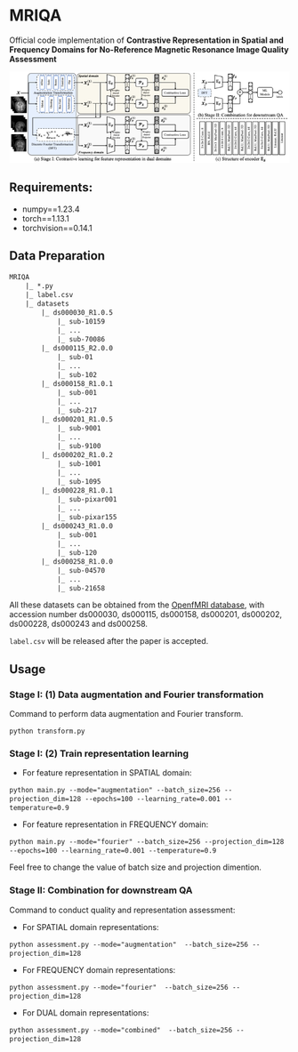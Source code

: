 # MRIQA

Official code implementation of **Contrastive Representation in Spatial and Frequency Domains for No-Reference Magnetic Resonance Image Quality Assessment**

<div align=center><img src="./figs/model.png"></div>

## Requirements:
- numpy==1.23.4
- torch==1.13.1
- torchvision==0.14.1

## Data Preparation
```
MRIQA
    |_ *.py
    |_ label.csv
    |_ datasets
        |_ ds000030_R1.0.5
            |_ sub-10159
            |_ ...
            |_ sub-70086
        |_ ds000115_R2.0.0
            |_ sub-01
            |_ ...
            |_ sub-102
        |_ ds000158_R1.0.1
            |_ sub-001
            |_ ...
            |_ sub-217
        |_ ds000201_R1.0.5
            |_ sub-9001
            |_ ...
            |_ sub-9100
        |_ ds000202_R1.0.2
            |_ sub-1001
            |_ ...
            |_ sub-1095
        |_ ds000228_R1.0.1
            |_ sub-pixar001
            |_ ...
            |_ sub-pixar155
        |_ ds000243_R1.0.0
            |_ sub-001
            |_ ...
            |_ sub-120
        |_ ds000258_R1.0.0
            |_ sub-04570
            |_ ...
            |_ sub-21658
```

All these datasets can be obtained from the [OpenfMRI database](https://openfmri.org/), with accession number ds000030, ds000115, ds000158, ds000201, ds000202, ds000228, ds000243 and ds000258. 

`label.csv` will be released after the paper is accepted.


## Usage

### Stage I: (1) Data augmentation and Fourier transformation
Command to perform data augmentation and Fourier transform.
```
python transform.py
```

### Stage I: (2) Train representation learning
- For feature representation in SPATIAL domain:
```
python main.py --mode="augmentation" --batch_size=256 --projection_dim=128 --epochs=100 --learning_rate=0.001 --temperature=0.9
```

- For feature representation in FREQUENCY domain:
```
python main.py --mode="fourier" --batch_size=256 --projection_dim=128 --epochs=100 --learning_rate=0.001 --temperature=0.9
```

Feel free to change the value of batch size and projection dimention.

### Stage II: Combination for downstream QA
Command to conduct quality and representation assessment:
- For SPATIAL domain representations:
```
python assessment.py --mode="augmentation"  --batch_size=256 --projection_dim=128
```
- For FREQUENCY domain representations:
```
python assessment.py --mode="fourier"  --batch_size=256 --projection_dim=128
```
- For DUAL domain representations:
```
python assessment.py --mode="combined"  --batch_size=256 --projection_dim=128
```
